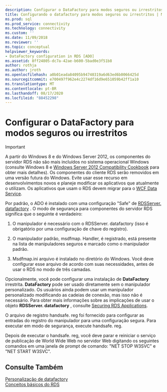 ```yaml
---
description: Configurar o DataFactory para modos seguros ou irrestritos
title: Configurando o datafactory para modos seguros ou irrestritos | Microsoft Docs
ms.prod: sql
ms.prod_service: connectivity
ms.technology: connectivity
ms.custom: ''
ms.date: 11/09/2018
ms.reviewer: ''
ms.topic: conceptual
helpviewer_keywords:
- DataFactory configuration in RDS [ADO]
ms.assetid: 8ff24805-dc7a-42ae-b600-5bad0e3f51b8
author: rothja
ms.author: jroth
ms.openlocfilehash: a0b01eada84095b94740319a6d63ed6b0066425d
ms.sourcegitcommit: e700497f962e4c2274df16d9e651059b42ff1a10
ms.translationtype: MT
ms.contentlocale: pt-BR
ms.lasthandoff: 08/17/2020
ms.locfileid: "88452298"
---
```

# <a name="configuring-datafactory-for-safe-or-unrestricted-modes"></a>Configurar o DataFactory para modos seguros ou irrestritos
> [!IMPORTANT]
>  A partir do Windows 8 e do Windows Server 2012, os componentes do servidor RDS não são mais incluídos no sistema operacional Windows (consulte Windows 8 e [Windows Server 2012 Compatibility Cookbook](https://www.microsoft.com/download/details.aspx?id=27416) para obter mais detalhes). Os componentes do cliente RDS serão removidos em uma versão futura do Windows. Evite usar esse recurso em desenvolvimentos novos e planeje modificar os aplicativos que atualmente o utilizam. Os aplicativos que usam o RDS devem migrar para o [WCF Data Service](https://go.microsoft.com/fwlink/?LinkId=199565).  
  
 Por padrão, o ADO é instalado com uma configuração "Safe" de [RDSServer. datafactory](../../../ado/reference/rds-api/datafactory-object-rdsserver.md) . O modo de segurança para componentes do servidor RDS significa que o seguinte é verdadeiro:  
  
1.  O manipulador é necessário com o RDSServer. datafactory (isso é obrigatório por uma configuração de chave do registro).  
  
2.  O manipulador padrão, msdfmap. Handler, é registrado, está presente na lista de manipuladores seguros e marcado como o manipulador padrão.  
  
3.  Msdfmap.ini arquivo é instalado no diretório do Windows. Você deve configurar esse arquivo de acordo com suas necessidades, antes de usar o RDS no modo de três camadas.  
  
 Opcionalmente, você pode configurar uma instalação de **DataFactory** irrestrita. **DataFactory** pode ser usado diretamente sem o manipulador personalizado. Os usuários ainda podem usar um manipulador personalizado modificando as cadeias de conexão, mas isso não é necessário. Para obter mais informações sobre as implicações de usar o objeto **RDSServer. datafactory** , consulte [Securing RDS Applications](../../../ado/guide/remote-data-service/securing-rds-applications.md).  
  
 O arquivo de registro handsafe. reg foi fornecido para configurar as entradas do registro do manipulador para uma configuração segura. Para executar em modo de segurança, execute handsafe. reg.  
  
 Depois de executar o handsafe. reg, você deve parar e reiniciar o serviço de publicação de World Wide Web no servidor Web digitando os seguintes comandos em uma janela de prompt de comando: "NET STOP W3SVC" e "NET START W3SVC".  
  
## <a name="see-also"></a>Consulte Também  
 [Personalização de datafactory](../../../ado/guide/remote-data-service/datafactory-customization.md)   
 [Conceitos básicos do RDS](../../../ado/guide/remote-data-service/rds-fundamentals.md)




